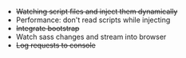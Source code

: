
* ~~Watching script files and inject them dynamically~~
* Performance: don't read scripts while injecting
* ~~Integrate bootstrap~~
* Watch sass changes and stream into browser
* ~~Log requests to console~~
